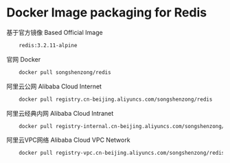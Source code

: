 # Docker Image packaging for Redis


基于官方镜像 Based Official Image

```bash
    redis:3.2.11-alpine
```



官网 Docker

```bash
    docker pull songshenzong/redis
```



阿里云公网 Alibaba Cloud Internet

```bash
    docker pull registry.cn-beijing.aliyuncs.com/songshenzong/redis
```



阿里云经典内网 Alibaba Cloud Intranet

```bash
    docker pull registry-internal.cn-beijing.aliyuncs.com/songshenzong/redis
```



阿里云VPC网络 Alibaba Cloud VPC Network

```bash
    docker pull registry-vpc.cn-beijing.aliyuncs.com/songshenzong/redis
```

